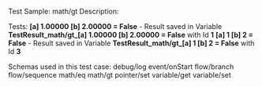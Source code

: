 Test Sample: math/gt
Description: 

Tests:
	**[a] 1.00000 [b] 2.00000 = False** - Result saved in Variable **TestResult_math/gt_[a] 1.00000 [b] 2.00000 = False** with Id **1**
	**[a] 1 [b] 2 = False** - Result saved in Variable **TestResult_math/gt_[a] 1 [b] 2 = False** with Id **3**

Schemas used in this test case:
	debug/log
	event/onStart
	flow/branch
	flow/sequence
	math/eq
	math/gt
	pointer/set
	variable/get
	variable/set
